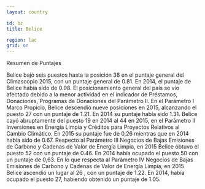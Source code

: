 ```yaml
---
layout: country

id: bz
title: Belice

region: lac
grid: on
---
```

Resumen de Puntajes 

Belice bajó seis puestos hasta la posición 38 en el puntaje general del Climascopio 2015, con un puntaje general de 0.81. En 2014, el puntaje de Belice había sido de 0.98.
El posicionamiento general del país se vio afectado debido a la menor actividad en el indicador de Préstamos, Donaciones, Programas de Donaciones del Parámetro II.
En el Parámetro I Marco Propicio, Belice descendió nueve posiciones en 2015, alcanzando el puesto 27 con un puntaje de 1.21. En 2014 su puntaje había sido 1.31.
Belice cayó abruptamente del puesto 19 en 2014 al 44 en 2015, en el Parámetro II Inversiones en Energía Limpia y Créditos para Proyectos Relativos al Cambio Climático. En 2015 su puntaje fue de 0,26 mientras que en 2014 había sido de 0.67.
Respecto al Parámetro III Negocios de Bajas Emisiones de Carbono y Cadenas de Valor de Energía Limpia, en 2015 Belice obtuvo el puesto 52 con un puntaje de 0.46. En 2014 había ocupado el puesto 50 con un puntaje de 0,63.
En lo que respecta al Parámetro IV Negocios de Bajas Emisiones de Carbono y Cadenas de Valor de Energía Limpia, en 2015 Belice ascendió un lugar al 26 , con un puntaje de 1.22. En 2014, había ocupado el puesto 27, habiendo obtenido un puntaje de 1.05.
